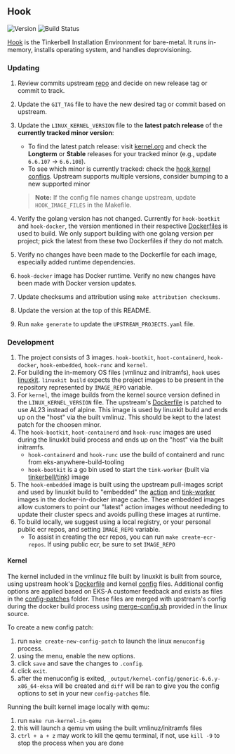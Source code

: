 ## **Hook**
![Version](https://img.shields.io/badge/version-v0.11.1-blue)
![Build Status](https://codebuild.us-west-2.amazonaws.com/badges?uuid=eyJlbmNyeXB0ZWREYXRhIjoicVVYYXpIMzRpazNGUTBWdnY1dittK09zNDJvRmtlUlpTZUtZRFoyMkZ0YzlZT3NBMTRSSUFacFg3ZzdVNjg3SlhOZ2dZNmExOVkwaDE5U2RNQldWSTBzPSIsIml2UGFyYW1ldGVyU3BlYyI6ImdYN1lEaGZuSVpQMjhLM2EiLCJtYXRlcmlhbFNldFNlcmlhbCI6MX0%3D&branch=main)

[Hook](https://github.com/tinkerbell/hook) is the Tinkerbell Installation Environment for bare-metal. It runs in-memory, installs operating system, and handles deprovisioning.

### Updating

1. Review commits upstream [repo](https://github.com/tinkerbell/hook) and decide on new release tag or commit to track.  
2. Update the `GIT_TAG` file to have the new desired tag or commit based on upstream.  
3. Update the `LINUX_KERNEL_VERSION` file to the **latest patch release** of the **currently tracked minor version**:  
   - To find the latest patch release: visit [kernel.org](https://www.kernel.org/) and check the **Longterm** or **Stable** releases for your tracked minor (e.g., update `6.6.107` → `6.6.108`).  
   - To see which minor is currently tracked: check the [hook kernel configs](https://github.com/tinkerbell/hook/tree/main/kernel/configs). Upstream supports multiple versions, consider bumping to a new supported minor
   > **Note:** If the config file names change upstream, update `HOOK_IMAGE_FILES` in the Makefile.  

4. Verify the golang version has not changed. Currently for `hook-bootkit` and `hook-docker`, the version mentioned in their respective [Dockerfiles](https://github.com/tinkerbell/hook/blob/main/images/hook-bootkit/Dockerfile) is used to build. We only support building with one golang version per project; pick the latest from these two Dockerfiles if they do not match.  
5. Verify no changes have been made to the Dockerfile for each image, especially added runtime dependencies.  
6. `hook-docker` image has Docker runtime. Verify no new changes have been made with Docker version updates.  
7. Update checksums and attribution using `make attribution checksums`.  
8. Update the version at the top of this README.  
9. Run `make generate` to update the `UPSTREAM_PROJECTS.yaml` file.  



### Development

1. The project consists of 3 images. `hook-bootkit`, `hoot-containerd`, `hook-docker`, `hook-embedded`, `hook-runc` and `kernel`.
1. For building the in-memory OS files (vmlinuz and initramfs), `hook` uses [linuxkit](https://github.com/linuxkit/linuxkit). `linuxkit build` expects the project images to be present in the repository represented by `IMAGE_REPO` variable.
1. For `kernel`, the image builds from the kernel source version defined in the `LINUX_KERNEL_VERSION` file. The upstream's [Dockerfile](https://github.com/tinkerbell/hook/blob/main/kernel/Dockerfile) is patched to use AL23 instead of alpine.
This image is used by linuxkit build and ends up on the "host" via the built vmlinuz. This should be kept to the latest patch for the choosen minor.
1. The `hook-bootkit`, `hoot-containerd` and `hook-runc` images are used during the linuxkit build process and ends up on the "host" via the built initramfs.
    - `hook-containerd` and `hook-runc` use the build of containerd and runc from eks-anywhere-build-tooling
    - `hook-bootkit` is a go bin used to start the `tink-worker` (built via [tinkerbell/tink](../tink/Makefile)) image
1. The `hook-embedded` image is built using the upstream pull-images script and used by linuxkit build to "embedded" the [action](../hub/Makefile) and [tink-worker](../tink/Makefile) images in the docker-in-docker image cache.
These embedded images allow customers to point our "latest" action images without neededing to update their cluster specs and avoids pulling these images at runtime.
1. To build locally, we suggest using a local registry, or your personal public ecr repos, and setting `IMAGE_REPO` variable.
    - To assist in creating the ecr repos, you can run `make create-ecr-repos`. If using public ecr, be sure to set `IMAGE_REPO`

#### Kernel

The kernel included in the vmlinuz file built by linuxkit is built from source, using upstream hook's [Dockerfile](https://github.com/tinkerbell/hook/blob/main/kernel/Dockerfile) and kernel [config](https://github.com/tinkerbell/hook/tree/main/kernel/configs) files.
Additional config options are applied based on EKS-A customer feedback and exists as files in the [config-patches](./config-patches/) folder.  These files are merged with upstream's config during the 
docker build process using [merge-config.sh](https://github.com/torvalds/linux/blob/master/scripts/kconfig/merge_config.sh) provided in the linux source.

To create a new config patch:
1. run `make create-new-config-patch` to launch the linux `menuconfig` process.
1. using the menu, enable the new options.
1. click `save` and save the changes to `.config`.
1. click `exit`.
1. after the menuconfig is exited, `_output/kernel-config/generic-6.6.y-x86_64-eksa` will be created and `diff` will be ran to give you the config options to set in your new `config-patches` file.

Running the built kernel image locally with qemu:
1. run `make run-kernel-in-qemu`
1. this will launch a qemu vm using the built vmlinuz/initramfs files
1. `ctrl + a + z` may work to kill the qemu terminal, if not, use `kill -9` to stop the process when you are done

